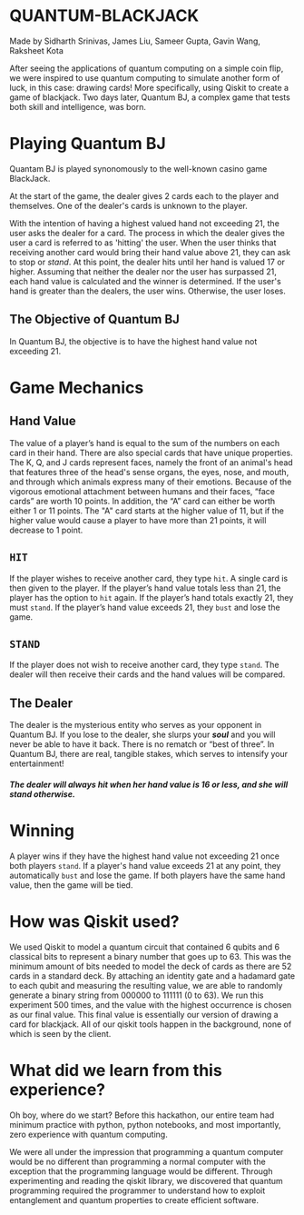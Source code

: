 # QUANTUM-BLACKJACK
Made by Sidharth Srinivas, James Liu, Sameer Gupta, Gavin Wang, Raksheet Kota

After seeing the applications of quantum computing on a simple coin flip, we were inspired to use quantum computing to simulate another form of luck, in this case: drawing cards! More specifically, using Qiskit to create a game of blackjack. Two days later, Quantum BJ, a complex game that tests both skill and intelligence, was born.

# Playing Quantum BJ
Quantam BJ is played synonomously to the well-known casino game BlackJack.

At the start of the game, the dealer gives 2 cards each to the player and themselves. One of the dealer's cards is unknown to the player.

With the intention of having a highest valued hand not exceeding 21, the user asks the dealer for a card. The process in which the dealer gives the user a card is referred to as 'hitting' the user. When the user thinks that receiving another card would bring their hand value above 21, they can ask to stop or _stand_. At this point, the dealer hits until her hand is valued 17 or higher. Assuming that neither the dealer nor the user has surpassed 21, each hand value is calculated and the winner is determined. If the user's hand is greater than the dealers,  the user wins. Otherwise, the user loses.

## The Objective of Quantum BJ
In Quantum BJ, the objective is to have the highest hand value not exceeding 21. 

# Game Mechanics

## Hand Value
The value of a player’s hand is equal to the sum of the numbers on each card in their hand. There are also special cards that have unique properties. The K, Q, and J cards represent faces, namely the front of an animal's head that features three of the head's sense organs, the eyes, nose, and mouth, and through which animals express many of their emotions. Because of the vigorous emotional attachment between humans and their faces, “face cards” are worth 10 points. In addition, the “A” card can either be worth either 1 or 11 points. The "A" card starts at the higher value of 11, but if the higher value would cause a player to have more than 21 points, it will decrease to 1 point.

## `HIT`
If the player wishes to receive another card, they type `hit`.  A single card is then given to the player. If the player’s hand value totals less than 21, the player has the option to `hit` again. If the player’s hand totals exactly 21, they must `stand`. If the player’s hand value exceeds 21, they `bust` and lose the game.

## `STAND`
If the player does not wish to receive another card, they type `stand`. The dealer will then receive their cards and the hand values will be compared.

## The Dealer
The dealer is the mysterious entity who serves as your opponent in Quantum BJ. If you lose to the dealer, she slurps your ***soul*** and you will never be able to have it back. There is no rematch or “best of three”. In Quantum BJ, there are real, tangible stakes, which serves to intensify your entertainment!
 
##### The dealer will always hit when her hand value is 16 or less, and she will stand otherwise. 


# Winning
A player wins if they have the highest hand value not exceeding 21 once both players `stand`. If a player's hand value exceeds 21 at any point, they automatically `bust` and lose the game. If both players have the same hand value, then the game will be tied. 


# How was Qiskit used?
We used Qiskit to model a quantum circuit that contained 6 qubits and 6 classical bits to represent a binary number that goes up to 63. This was the minimum amount of bits needed to model the deck of cards as there are 52 cards in a standard deck. By attaching an identity gate and a hadamard gate to each qubit and measuring the resulting value, we are able to randomly generate a binary string from 000000 to 111111 (0 to 63).  We run this experiment 500 times, and the value with the highest occurrence is chosen as our final value. This final value is essentially our version of drawing a card for blackjack. All of our qiskit tools happen in the background, none of which is seen by the client.

# What did we learn from this experience?
Oh boy, where do we start? Before this hackathon, our entire team had minimum practice with python, python notebooks, and most importantly, zero experience with quantum computing. 

We were all under the impression that programming a quantum computer would be no different than programming a normal computer with the exception that the programming language would be different. Through experimenting and reading the qiskit library, we discovered that quantum programming required the programmer to understand how to exploit entanglement and quantum properties to create efficient software. 

